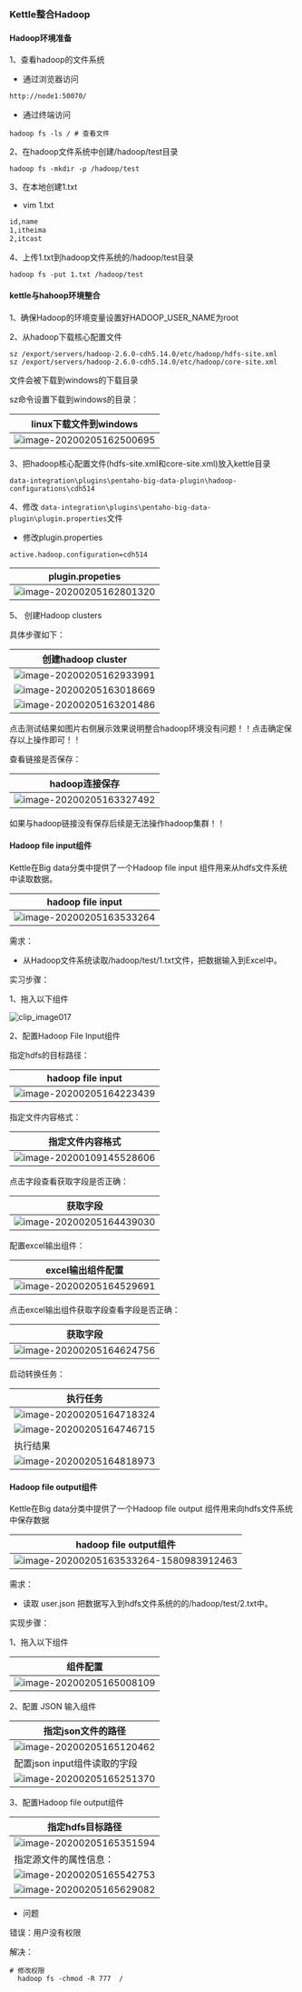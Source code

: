 
###  Kettle整合Hadoop

#### Hadoop环境准备

1、查看hadoop的文件系统

- 通过浏览器访问

```html
http://node1:50070/
```

- 通过终端访问

```shell
hadoop fs -ls / # 查看文件
```

2、在hadoop文件系统中创建/hadoop/test目录

```shell
hadoop fs -mkdir -p /hadoop/test  
```

3、在本地创建1.txt

- vim 1.txt

```html
id,name
1,itheima
2,itcast
```

4、上传1.txt到hadoop文件系统的/hadoop/test目录

```shell
hadoop fs -put 1.txt /hadoop/test
```

#### kettle与hahoop环境整合

1、确保Hadoop的环境变量设置好HADOOP_USER_NAME为root

2、从hadoop下载核心配置文件

```shell
sz /export/servers/hadoop-2.6.0-cdh5.14.0/etc/hadoop/hdfs-site.xml
sz /export/servers/hadoop-2.6.0-cdh5.14.0/etc/hadoop/core-site.xml
```

文件会被下载到windows的下载目录

sz命令设置下载到windows的目录：

| linux下载文件到windows                                       |
| ------------------------------------------------------------ |
| ![image-20200205162500695](https://user-images.githubusercontent.com/75486726/180307122-c7b6e495-b3c5-4378-bded-1e6f83d91634.png) |

3、把hadoop核心配置文件(hdfs-site.xml和core-site.xml)放入kettle目录

```shell
data-integration\plugins\pentaho-big-data-plugin\hadoop-configurations\cdh514
```

4、修改 `data-integration\plugins\pentaho-big-data-plugin\plugin.properties`文件

- 修改plugin.properties

```shell
active.hadoop.configuration=cdh514
```

| plugin.propeties                                             |
| ------------------------------------------------------------ |
| ![image-20200205162801320](https://user-images.githubusercontent.com/75486726/180307208-8dc54f93-e173-4c10-b433-0b4cf0fb6c1c.png) |

5、 创建Hadoop clusters

具体步骤如下：

| 创建hadoop cluster                                           |
| ------------------------------------------------------------ |
| ![image-20200205162933991](https://user-images.githubusercontent.com/75486726/180307246-b59f6884-4860-4726-9692-5182e3412fe0.png) |
| ![image-20200205163018669](https://user-images.githubusercontent.com/75486726/180307273-134657fd-7d81-4ea9-8b4a-12d0d7b34a45.png) |
| ![image-20200205163201486](https://user-images.githubusercontent.com/75486726/180307301-d4897bda-bd18-4ee3-9ce9-740a3b2fe0b4.png) |



点击测试结果如图片右侧展示效果说明整合hadoop环境没有问题！！点击确定保存以上操作即可！！

查看链接是否保存：

| hadoop连接保存                                               |
| ------------------------------------------------------------ |
| ![image-20200205163327492](https://user-images.githubusercontent.com/75486726/180307326-0f94780a-f522-4e7a-8cae-027f0f9621a1.png) |

如果与hadoop链接没有保存后续是无法操作hadoop集群！！

####  Hadoop file input组件

Kettle在Big data分类中提供了一个Hadoop file input 组件用来从hdfs文件系统中读取数据。

| hadoop file input                                            |
| ------------------------------------------------------------ |
| ![image-20200205163533264](https://user-images.githubusercontent.com/75486726/180307373-d2152455-b980-4000-83cc-ad9726356c45.png) |





需求：

- 从Hadoop文件系统读取/hadoop/test/1.txt文件，把数据输入到Excel中。



实习步骤：

1、拖入以下组件

![clip_image017](https://user-images.githubusercontent.com/75486726/180307412-43f47c0a-7bdf-4106-bad7-963337122a74.png)

2、配置Hadoop File Input组件

指定hdfs的目标路径：

| hadoop file input                                            |
| ------------------------------------------------------------ |
| ![image-20200205164223439](https://user-images.githubusercontent.com/75486726/180307445-1c6a2b62-63f2-4275-90cd-13747300d811.png) |



指定文件内容格式：

| 指定文件内容格式                                             |
| ------------------------------------------------------------ |
| ![image-20200109145528606](https://user-images.githubusercontent.com/75486726/180307496-46163e73-ea3d-4d12-a703-9eb61155d963.png) |



点击字段查看获取字段是否正确：

| 获取字段                                                     |
| ------------------------------------------------------------ |
| ![image-20200205164439030](https://user-images.githubusercontent.com/75486726/180307524-e0e81d7f-7b44-45b9-b4c5-bec907b335ab.png) |



配置excel输出组件：

| excel输出组件配置                                            |
| ------------------------------------------------------------ |
| ![image-20200205164529691](https://user-images.githubusercontent.com/75486726/180307550-456ced2f-21d9-43b1-8dc9-7a89d5f99e06.png) |



点击excel输出组件获取字段查看字段是否正确：

| 获取字段                                                     |
| ------------------------------------------------------------ |
| ![image-20200205164624756](https://user-images.githubusercontent.com/75486726/180307574-05786532-bc86-4fc1-bc65-f9fe5d73039c.png) |



启动转换任务：

| 执行任务                                                     |
| ------------------------------------------------------------ |
| ![image-20200205164718324](https://user-images.githubusercontent.com/75486726/180307600-eef077e6-13ca-414c-83c2-4636cf169355.png) |
| ![image-20200205164746715](https://user-images.githubusercontent.com/75486726/180307623-4b3f7b0c-05d7-45de-9920-843ff7276606.png) |
| 执行结果                                                     |
| ![image-20200205164818973](https://user-images.githubusercontent.com/75486726/180307655-47018b0e-5ccd-48e5-b487-3f4546f9be84.png) |



#### Hadoop file output组件

Kettle在Big data分类中提供了一个Hadoop file output 组件用来向hdfs文件系统中保存数据

| hadoop file output组件                                       |
| ------------------------------------------------------------ |
| ![image-20200205163533264-1580983912463](https://user-images.githubusercontent.com/75486726/180307690-561b13e6-bedb-4500-9ed3-2e52c6d057e2.png) |



需求：

- 读取 user.json 把数据写入到hdfs文件系统的的/hadoop/test/2.txt中。

实现步骤：

1、拖入以下组件

| 组件配置                                                     |
| ------------------------------------------------------------ |
| ![image-20200205165008109](https://user-images.githubusercontent.com/75486726/180307731-32cf68ac-306f-406b-9bcd-56767cb15252.png) |

2、配置 JSON 输入组件

| 指定json文件的路径                                           |
| ------------------------------------------------------------ |
| ![image-20200205165120462](https://user-images.githubusercontent.com/75486726/180307756-d37fe885-9083-4750-bc53-48e3e52eaf4a.png) |
| 配置json input组件读取的字段                                 |
| ![image-20200205165251370](https://user-images.githubusercontent.com/75486726/180307782-46f258b2-5c16-4dff-a609-8b714a663817.png) |







3、配置Hadoop file output组件

| 指定hdfs目标路径                                             |
| ------------------------------------------------------------ |
| ![image-20200205165351594](https://user-images.githubusercontent.com/75486726/180307812-1fd8e954-6095-48c6-a528-6ad37768ade0.png) |
| 指定源文件的属性信息：                                       |
| ![image-20200205165542753](https://user-images.githubusercontent.com/75486726/180307842-e912bf49-f06b-4f6d-8b8f-c5f547e661bf.png) |
| ![image-20200205165629082](https://user-images.githubusercontent.com/75486726/180307876-0b880d69-8f68-419b-b9a4-ce20c190e455.png) |



- 问题

错误：用户没有权限

解决：

```shell
# 修改权限
  hadoop fs -chmod -R 777  /
```

